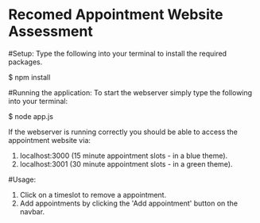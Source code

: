 # Recomed Appointment Website Assessment


#Setup:
Type the following into your terminal to install the required packages.

$ npm install

#Running the application:
To start the webserver simply type the following into your terminal:

$ node app.js

If the webserver is running correctly you should be able to access the appointment website via:
1. localhost:3000 (15 minute appointment slots - in a blue theme).
2. localhost:3001 (30 minute appointment slots - in a green theme).

#Usage:
1. Click on a timeslot to remove a appointment.
2. Add appointments by clicking the 'Add appointment' button on the navbar.
